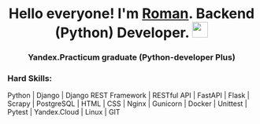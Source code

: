 <h1 align="center">Hello everyone! I'm <a href="https://t.me/Jabba0" target="_blank">Roman</a>. Backend (Python) Developer.
<img src="https://github.com/blackcater/blackcater/raw/main/images/Hi.gif" height="32"/></h1>
<h3 align="center">Yandex.Practicum graduate (Python-developer Plus)</h3>

### Hard Skills:
Python | Django | Django REST Framework | RESTful API | FastAPI | Flask | Scrapy | PostgreSQL | HTML | CSS | Nginx | Gunicorn | Docker | Unittest | Pytest | Yandex.Cloud | Linux | GIT
